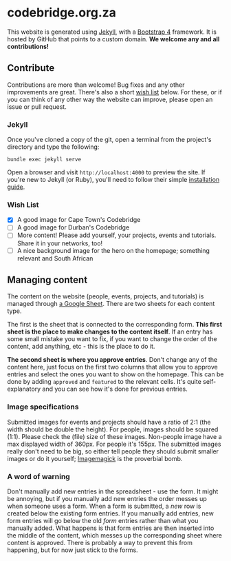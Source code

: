 codebridge.org.za
=================

This website is generated using [Jekyll](https://jekyllrb.com/), with a [Bootstrap 4](https://getbootstrap.com/) framework. It is hosted by GitHub that points to a custom domain. **We welcome any and all contributions!**

## Contribute

Contributions are more than welcome! Bug fixes and any other improvements are great. There's also a short [wish list](#wish-list) below. For these, or if you can think of any other way the website can improve, please open an issue or pull request.

### Jekyll

Once you've cloned a copy of the git, open a terminal from the project's directory and type the following:

    bundle exec jekyll serve

Open a browser and visit `http://localhost:4000` to preview the site. If you're new to Jekyll (or Ruby), you'll need to follow their simple [installation guide](https://jekyllrb.com/docs/home/).

### Wish List

- [x] A good image for Cape Town's Codebridge
- [ ] A good image for Durban's Codebridge
- [ ] More content! Please add yourself, your projects, events and tutorials. Share it in your networks, too!
- [ ] A nice background image for the hero on the homepage; something relevant and South African

## Managing content

The content on the website (people, events, projects, and tutorials) is managed through [a Google Sheet](https://docs.google.com/spreadsheets/d/1Wc7hkoh0T32zDRtcJIVGw1pKqTjHASAlj92vz6Qz5zs/edit). There are two sheets for each content type.

The first is the sheet that is connected to the corresponding form. **This first sheet is the place to make changes to the content itself**. If an entry has some small mistake you want to fix, if you want to change the order of the content, add anything, etc - this is the place to do it.

**The second sheet is where you approve entries**. Don't change any of the content here, just focus on the first two columns that allow you to approve entries and select the ones you want to show on the homepage. This can be done by adding `approved` and `featured` to the relevant cells. It's quite self-explanatory and you can see how it's done for previous entries.

### Image specifications

Submitted images for events and projects should have a ratio of 2:1 (the width should be double the height). For people, images should be squared (1:1). Please check the (file) size of these images. Non-people image have a max displayed width of 360px. For people it's 155px. The submitted images really don't need to be big, so either tell people they should submit smaller images or do it yourself; [Imagemagick](http://www.imagemagick.org/script/index.php) is the proverbial bomb.

### A word of warning

Don't manually add new entries in the spreadsheet - use the form. It might be annoying, but if you manually add new entries the order messes up when someone uses a form. When a form is submitted, a *new* row is created below the existing form entries. If you manually add entries, new form entries will go below the old *form* entries rather than what you manually added. What happens is that form entries are then inserted into the middle of the content, which messes up the corresponding sheet where content is approved. There is probably a way to prevent this from happening, but for now just stick to the forms.